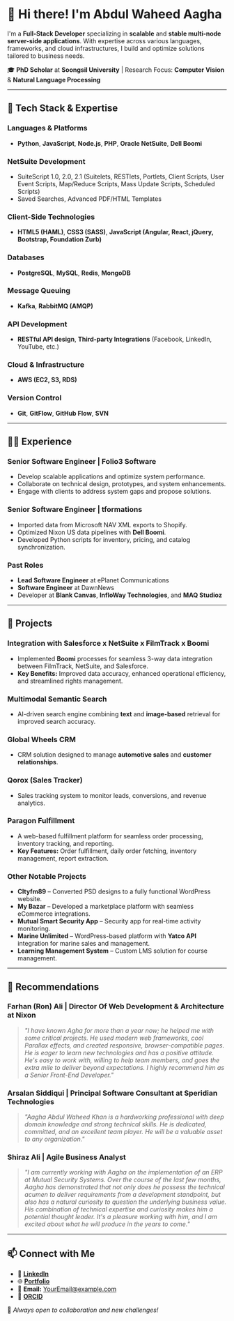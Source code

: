 # 👋 Hi there! I'm Abdul Waheed Aagha

I'm a **Full-Stack Developer** specializing in **scalable** and **stable multi-node server-side applications**. With expertise across various languages, frameworks, and cloud infrastructures, I build and optimize solutions tailored to business needs.

🎓 **PhD Scholar** at **Soongsil University** | Research Focus: **Computer Vision** & **Natural Language Processing**

---

## 🔧 Tech Stack & Expertise

### Languages & Platforms
- **Python**, **JavaScript**, **Node.js**, **PHP**, **Oracle NetSuite**, **Dell Boomi**

### NetSuite Development
- SuiteScript 1.0, 2.0, 2.1 (Suitelets, RESTlets, Portlets, Client Scripts, User Event Scripts, Map/Reduce Scripts, Mass Update Scripts, Scheduled Scripts)
- Saved Searches, Advanced PDF/HTML Templates

### Client-Side Technologies
- **HTML5 (HAML)**, **CSS3 (SASS)**, **JavaScript (Angular, React, jQuery, Bootstrap, Foundation Zurb)**

### Databases
- **PostgreSQL**, **MySQL**, **Redis**, **MongoDB**

### Message Queuing
- **Kafka**, **RabbitMQ (AMQP)**

### API Development
- **RESTful API design**, **Third-party Integrations** (Facebook, LinkedIn, YouTube, etc.)

### Cloud & Infrastructure
- **AWS (EC2, S3, RDS)**

### Version Control
- **Git**, **GitFlow**, **GitHub Flow**, **SVN**

---

## 👨‍💻 Experience

### **Senior Software Engineer | Folio3 Software**
- Develop scalable applications and optimize system performance.
- Collaborate on technical design, prototypes, and system enhancements.
- Engage with clients to address system gaps and propose solutions.

### **Senior Software Engineer | tformations**
- Imported data from Microsoft NAV XML exports to Shopify.
- Optimized Nixon US data pipelines with **Dell Boomi**.
- Developed Python scripts for inventory, pricing, and catalog synchronization.

### **Past Roles**
- **Lead Software Engineer** at ePlanet Communications
- **Software Engineer** at DawnNews
- Developer at **Blank Canvas**, **InfloWay Technologies**, and **MAQ Studioz**

---

## 🚀 Projects

### Integration with **Salesforce x NetSuite x FilmTrack x Boomi**
- Implemented **Boomi** processes for seamless 3-way data integration between FilmTrack, NetSuite, and Salesforce.
- **Key Benefits:** Improved data accuracy, enhanced operational efficiency, and streamlined rights management.

### **Multimodal Semantic Search**
- AI-driven search engine combining **text** and **image-based** retrieval for improved search accuracy.

### **Global Wheels CRM**
- CRM solution designed to manage **automotive sales** and **customer relationships**.

### **Qorox (Sales Tracker)**
- Sales tracking system to monitor leads, conversions, and revenue analytics.

### **Paragon Fulfillment**
- A web-based fulfillment platform for seamless order processing, inventory tracking, and reporting.
- **Key Features:** Order fulfillment, daily order fetching, inventory management, report extraction.

### Other Notable Projects
- **CItyfm89** – Converted PSD designs to a fully functional WordPress website.
- **My Bazar** – Developed a marketplace platform with seamless eCommerce integrations.
- **Mutual Smart Security App** – Security app for real-time activity monitoring.
- **Marine Unlimited** – WordPress-based platform with **Yatco API** integration for marine sales and management.
- **Learning Management System** – Custom LMS solution for course management.

---

## 🌟 Recommendations

### Farhan (Ron) Ali | **Director Of Web Development & Architecture at Nixon**
> _"I have known Agha for more than a year now; he helped me with some critical projects. He used modern web frameworks, cool Parallax effects, and created responsive, browser-compatible pages. He is eager to learn new technologies and has a positive attitude. He's easy to work with, willing to help team members, and goes the extra mile to deliver beyond expectations. I highly recommend him as a Senior Front-End Developer."_

### Arsalan Siddiqui | **Principal Software Consultant at Speridian Technologies**
> _"Aagha Abdul Waheed Khan is a hardworking professional with deep domain knowledge and strong technical skills. He is dedicated, committed, and an excellent team player. He will be a valuable asset to any organization."_

### Shiraz Ali | **Agile Business Analyst**
> _"I am currently working with Aagha on the implementation of an ERP at Mutual Security Systems. Over the course of the last few months, Aagha has demonstrated that not only does he possess the technical acumen to deliver requirements from a development standpoint, but also has a natural curiosity to question the underlying business value. His combination of technical expertise and curiosity makes him a potential thought leader. It's a pleasure working with him, and I am excited about what he will produce in the years to come."_

---

## 📫 Connect with Me
- 💼 **[LinkedIn](#)**
- 🌐 **[Portfolio](#)**
- 📧 **Email:** [YourEmail@example.com](mailto:YourEmail@example.com)
- 🔗 **[ORCID](#)**

🚀 _Always open to collaboration and new challenges!_
